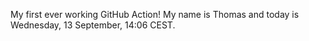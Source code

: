 My first ever working GitHub Action!
My name is Thomas and today is Wednesday, 13 September, 14:06 CEST. 
